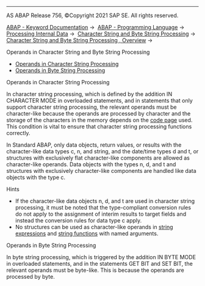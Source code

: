   

* * *

AS ABAP Release 756, ©Copyright 2021 SAP SE. All rights reserved.

[ABAP - Keyword Documentation](javascript:call_link\('abenabap.htm'\)) →  [ABAP - Programming Language](javascript:call_link\('abenabap_reference.htm'\)) →  [Processing Internal Data](javascript:call_link\('abenabap_data_working.htm'\)) →  [Character String and Byte String Processing](javascript:call_link\('abenabap_data_string.htm'\)) →  [Character String and Byte String Processing , Overview](javascript:call_link\('abenstring_processing_oview.htm'\)) → 

Operands in Character String and Byte String Processing

-   [Operands in Character String Processing](#@@ITOC@@ABENSTRING_PROCESSING_OPERANDS_1)
-   [Operands in Byte String Processing](#@@ITOC@@ABENSTRING_PROCESSING_OPERANDS_2)

Operands in Character String Processing

In character string processing, which is defined by the addition IN CHARACTER MODE in overloaded statements, and in statements that only support character string processing, the relevant operands must be character-like because the operands are processed by character and the storage of the characters in the memory depends on the [code page](javascript:call_link\('abencodepage_glosry.htm'\) "Glossary Entry") used. This condition is vital to ensure that character string processing functions correctly.

In Standard ABAP, only data objects, return values, or results with the character-like data types c, n, and string, and the date/time types d and t, or structures with exclusively flat character-like components are allowed as character-like operands. Data objects with the types n, d, and t and structures with exclusively character-like components are handled like data objects with the type c.

Hints

-   If the character-like data objects n, d, and t are used in character string processing, it must be noted that the type-compliant conversion rules do not apply to the assignment of interim results to target fields and instead the conversion rules for data type c apply.
-   No structures can be used as character-like operands in [string expressions](javascript:call_link\('abapcompute_string.htm'\)) and [string functions](javascript:call_link\('abenstring_functions.htm'\)) with named arguments.

Operands in Byte String Processing

In byte string processing, which is triggered by the addition IN BYTE MODE in overloaded statements, and in the statements GET BIT and SET BIT, the relevant operands must be byte-like. This is because the operands are processed by byte.